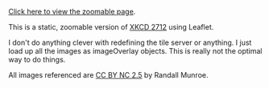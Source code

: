 [Click here to view the zoomable page](https://bacontime.github.io/xkcd2712).

This is a static, zoomable version of [XKCD 2712](https://xkcd.com/2712/) using Leaflet.

I don't do anything clever with redefining the tile server or anything. 
I just load up all the images as imageOverlay objects. 
This is really not the optimal way to do things.

All images referenced are [CC BY NC 2.5](https://creativecommons.org/licenses/by-nc/2.5/) by Randall Munroe.


